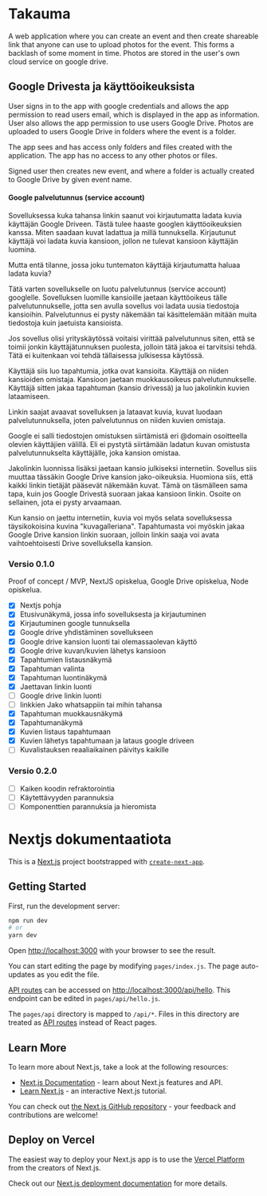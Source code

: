 # Takauma

A web application where you can create an event and then create shareable link that anyone can use to upload photos for the event. This forms a backlash of some moment in time. Photos are stored in the user's own cloud service on google drive.

## Google Drivesta ja käyttöoikeuksista

User signs in to the app with google credentials and allows the app permission to read users email, which is displayed in the app as information. User also allows the app permission to use users Google Drive. Photos are uploaded to users Google Drive in folders where the event is a folder.

The app sees and has access only folders and files created with the application. The app has no access to any other photos or files.

Signed user then creates new event, and where a folder is actually created to Google Drive by given event name.

#### Google palvelutunnus (service account)

Sovelluksessa kuka tahansa linkin saanut voi kirjautumatta ladata kuvia käyttäjän Google Driveen. Tästä tulee haaste googlen käyttöoikeuksien kanssa. Miten saadaan kuvat ladattua ja millä tunnuksella. Kirjautunut käyttäjä voi ladata kuvia kansioon, jollon ne tulevat kansioon käyttäjän luomina.

Mutta entä tilanne, jossa joku tuntematon käyttäjä kirjautumatta haluaa ladata kuvia?

Tätä varten sovellukselle on luotu palvelutunnus (service account) googlelle. Sovelluksen luomille kansioille jaetaan käyttöoikeus tälle palvelutunnukselle, jotta sen avulla sovellus voi ladata uusia tiedostoja kansioihin. Palvelutunnus ei pysty näkemään tai käsittelemään mitään muita tiedostoja kuin jaetuista kansioista.

Jos sovellus olisi yrityskäytössä voitaisi virittää palvelutunnus siten, että se toimii jonkin käyttäjätunnuksen puolesta, jolloin tätä jakoa ei tarvitsisi tehdä. Tätä ei kuitenkaan voi tehdä tällaisessa julkisessa käytössä.

Käyttäjä siis luo tapahtumia, jotka ovat kansioita. Käyttäjä on niiden kansioiden omistaja. Kansioon jaetaan muokkausoikeus palvelutunnukselle. Käyttäjä sitten jakaa tapahtuman (kansio drivessä) ja luo jakolinkin kuvien lataamiseen.

Linkin saajat avaavat sovelluksen ja lataavat kuvia, kuvat luodaan palvelutunnuksella, joten palvelutunnus on niiden kuvien omistaja.

Google ei salli tiedostojen omistuksen siirtämistä eri @domain osoitteella olevien käyttäjien välillä. Eli ei pystytä siirtämään ladatun kuvan omistusta palvelutunnukselta käyttäjälle, joka kansion omistaa.

Jakolinkin luonnissa lisäksi jaetaan kansio julkiseksi internetiin. Sovellus siis muuttaa tässäkin Google Drive kansion jako-oikeuksia. Huomiona siis, että kaikki linkin tietäjät pääsevät näkemään kuvat. Tämä on täsmälleen sama tapa, kuin jos Google Drivestä suoraan jakaa kansioon linkin. Osoite on sellainen, jota ei pysty arvaamaan.

Kun kansio on jaettu internetiin, kuvia voi myös selata sovelluksessa täysikokoisina kuvina "kuvagalleriana". Tapahtumasta voi myöskin jakaa Google Drive kansion linkin suoraan, jolloin linkin saaja voi avata vaihtoehtoisesti Drive sovelluksella kansion.

### Versio 0.1.0

Proof of concept / MVP, NextJS opiskelua, Google Drive opiskelua, Node opiskelua.

- [x] Nextjs pohja
- [x] Etusivunäkymä, jossa info sovelluksesta ja kirjautuminen
- [x] Kirjautuminen google tunnuksella
- [x] Google drive yhdistäminen sovellukseen
- [x] Google drive kansion luonti tai olemassaolevan käyttö
- [x] Google drive kuvan/kuvien lähetys kansioon
- [x] Tapahtumien listausnäkymä
- [x] Tapahtuman valinta
- [x] Tapahtuman luontinäkymä
- [x] Jaettavan linkin luonti
- [ ] Google drive linkin luonti
- [ ] linkkien Jako whatsappiin tai mihin tahansa
- [x] Tapahtuman muokkausnäkymä
- [x] Tapahtumanäkymä
- [x] Kuvien listaus tapahtumaan
- [x] Kuvien lähetys tapahtumaan ja lataus google driveen
- [ ] Kuvalistauksen reaaliaikainen päivitys kaikille

### Versio 0.2.0

- [ ] Kaiken koodin refraktorointia
- [ ] Käytettävyyden parannuksia
- [ ] Komponenttien parannuksia ja hieromista

# Nextjs dokumentaatiota

This is a [Next.js](https://nextjs.org/) project bootstrapped with [`create-next-app`](https://github.com/vercel/next.js/tree/canary/packages/create-next-app).

## Getting Started

First, run the development server:

```bash
npm run dev
# or
yarn dev
```

Open [http://localhost:3000](http://localhost:3000) with your browser to see the result.

You can start editing the page by modifying `pages/index.js`. The page auto-updates as you edit the file.

[API routes](https://nextjs.org/docs/api-routes/introduction) can be accessed on [http://localhost:3000/api/hello](http://localhost:3000/api/hello). This endpoint can be edited in `pages/api/hello.js`.

The `pages/api` directory is mapped to `/api/*`. Files in this directory are treated as [API routes](https://nextjs.org/docs/api-routes/introduction) instead of React pages.

## Learn More

To learn more about Next.js, take a look at the following resources:

- [Next.js Documentation](https://nextjs.org/docs) - learn about Next.js features and API.
- [Learn Next.js](https://nextjs.org/learn) - an interactive Next.js tutorial.

You can check out [the Next.js GitHub repository](https://github.com/vercel/next.js/) - your feedback and contributions are welcome!

## Deploy on Vercel

The easiest way to deploy your Next.js app is to use the [Vercel Platform](https://vercel.com/new?utm_medium=default-template&filter=next.js&utm_source=create-next-app&utm_campaign=create-next-app-readme) from the creators of Next.js.

Check out our [Next.js deployment documentation](https://nextjs.org/docs/deployment) for more details.
